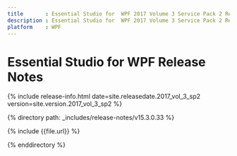 ```yaml
---
title       : Essential Studio for  WPF 2017 Volume 3 Service Pack 2 Release Notes
description : Essential Studio for  WPF 2017 Volume 3 Service Pack 2 Release Notes
platform    : WPF
---
```


# Essential Studio for  WPF Release Notes 

{% include release-info.html date=site.releasedate.2017_vol_3_sp2 version=site.version.2017_vol_3_sp2 %} 

{% directory path: _includes/release-notes/v15.3.0.33 %}

{% include {{file.url}} %}

{% enddirectory %}